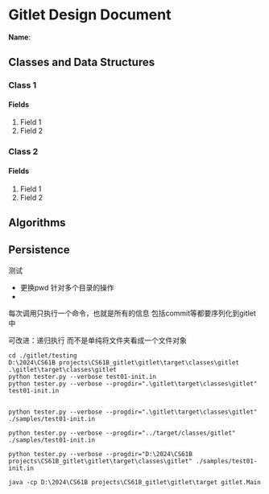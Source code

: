 # Gitlet Design Document

**Name**:

## Classes and Data Structures

### Class 1

#### Fields

1. Field 1
2. Field 2


### Class 2

#### Fields

1. Field 1
2. Field 2


## Algorithms

## Persistence



测试

- 更换pwd 针对多个目录的操作
- 



每次调用只执行一个命令，也就是所有的信息 包括commit等都要序列化到gitlet中

可改进：递归执行 而不是单纯将文件夹看成一个文件对象



```
cd ./gitlet/testing
D:\2024\CS61B projects\CS61B_gitlet\gitlet\target\classes\gitlet
.\gitlet\target\classes\gitlet
python tester.py --verbose test01-init.in
python tester.py --verbose --progdir=".\gitlet\target\classes\gitlet" test01-init.in


python tester.py --verbose --progdir=".\gitlet\target\classes\gitlet" ./samples/test01-init.in

python tester.py --verbose --progdir="../target/classes/gitlet" ./samples/test01-init.in

python tester.py --verbose --progdir="D:\2024\CS61B projects\CS61B_gitlet\gitlet\target\classes\gitlet" ./samples/test01-init.in

java -cp D:\2024\CS61B projects\CS61B_gitlet\gitlet\target gitlet.Main
```































































































































